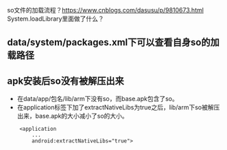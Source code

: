 


so文件的加载流程？https://www.cnblogs.com/dasusu/p/9810673.html
System.loadLibrary里面做了什么？

## data/system/packages.xml下可以查看自身so的加载路径

## apk安装后so没有被解压出来
- 在data/app/包名/lib/arm下没有so，而base.apk包含了so。
- 在application标签下加了extractNativeLibs为true之后，lib/arm下so被解压出来，base.apk的大小减小了so的大小。
```
    <application
        ...
        android:extractNativeLibs="true">
```